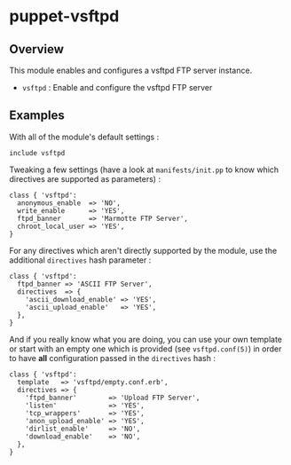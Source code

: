 # puppet-vsftpd

## Overview

This module enables and configures a vsftpd FTP server instance.

* `vsftpd` : Enable and configure the vsftpd FTP server

## Examples

With all of the module's default settings :

```puppet
include vsftpd
```

Tweaking a few settings (have a look at `manifests/init.pp` to know which
directives are supported as parameters) :

```puppet
class { 'vsftpd':
  anonymous_enable  => 'NO',
  write_enable      => 'YES',
  ftpd_banner       => 'Marmotte FTP Server',
  chroot_local_user => 'YES',
}
```

For any directives which aren't directly supported by the module, use the
additional `directives` hash parameter :

```puppet
class { 'vsftpd':
  ftpd_banner => 'ASCII FTP Server',
  directives  => {
    'ascii_download_enable' => 'YES',
    'ascii_upload_enable'   => 'YES',
  },
}
```

And if you really know what you are doing, you can use your own template or
start with an empty one which is provided (see `vsftpd.conf(5)`) in order
to have **all** configuration passed in the `directives` hash :

```puppet
class { 'vsftpd':
  template   => 'vsftpd/empty.conf.erb',
  directives => {
    'ftpd_banner'        => 'Upload FTP Server',
    'listen'             => 'YES',
    'tcp_wrappers'       => 'YES',
    'anon_upload_enable' => 'YES',
    'dirlist_enable'     => 'NO',
    'download_enable'    => 'NO',
  },
}
```

